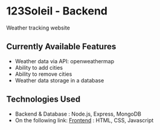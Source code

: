 # 123Soleil - Backend

Weather tracking website

## Currently Available Features
- Weather data via API: openweathermap
- Ability to add cities
- Ability to remove cities
- Weather data storage in a database

## Technologies Used
- Backend & Database : Node.js, Express, MongoDB
- On the following link: [Frontend](https://github.com/ManuPuyuelo/123soleil-frontend) : HTML, CSS, Javascript
